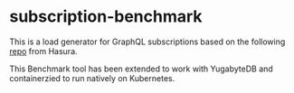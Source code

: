 # subscription-benchmark

This is a load generator for GraphQL subscriptions based on the following [repo](https://github.com/hasura/graphql-subscriptions-benchmark) from Hasura. 

This Benchmark tool has been extended to work with YugabyteDB and containerzied to run natively on Kubernetes.
